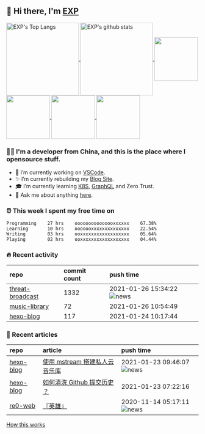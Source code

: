 ## 👋  Hi there, I'm [EXP](https://exp-blog.com)

<!--BGN_SECTION:github-readme-stats-->
<a href="https://exp-blog.com" target="_blank">
  <img height="190" align="center" src="https://github-readme-stats.vercel.app/api/top-langs/?username=lyy289065406&hide=HTML,CSS,TSQL&theme=great-gatsby" alt="EXP's Top Langs" />
</a>
<a href="https://exp-blog.com" target="_blank">
  <img height="190" align="center" src="https://github-readme-stats.vercel.app/api?username=lyy289065406&count_private=true&show_icons=true&theme=nightowl" alt="EXP's github stats" />
</a>


<a href="https://github.com/lyy289065406/hexo-blog" target="_blank">
  <img height="114" align="center" src="https://github-readme-stats.vercel.app/api/pin/?username=lyy289065406&repo=hexo-blog&theme=nord" />
</a>    

<a href="https://github.com/lyy289065406/threat-broadcast" target="_blank">
  <img height="114" align="center" src="https://github-readme-stats.vercel.app/api/pin/?username=lyy289065406&repo=threat-broadcast&theme=nord" />
</a>    

<a href="https://github.com/lyy289065406/CTF-Solving-Reports" target="_blank">
  <img height="114" align="center" src="https://github-readme-stats.vercel.app/api/pin/?username=lyy289065406&repo=CTF-Solving-Reports&theme=nord" />
</a>

<a href="https://github.com/lyy289065406/POJ-Solving-Reports" target="_blank">
  <img height="114" align="center" src="https://github-readme-stats.vercel.app/api/pin/?username=lyy289065406&repo=POJ-Solving-Reports&theme=nord" />
</a>
<!--END_SECTION:github-readme-stats-->



### 👨‍💻  I'm a developer from China, and this is the place where I opensource stuff.
<!--BGN_SECTION:introduction-->
- 🐾 I’m currently working on [VSCode](https://code.visualstudio.com/).
- ✨ I’m currently rebuilding my [Blog Site](https://github.com/lyy289065406/hexo-blog).
- 🎓 I’m currently learning [K8S](https://github.com/kubernetes/kubernetes), [GraphQL](https://developer.github.com/v4/) and Zero Trust.
- 💬 Ask me about anything [here](https://github.com/lyy289065406/lyy289065406/issues).
<!--BGN_SECTION:introduction-->



### ⏰  This week I spent my free time on
<!-- BGN_SECTION:weektime -->
```text
Programming    27 hrs    ooooooooooooooxxxxxx    67.38%
Learning       10 hrs    ooooooxxxxxxxxxxxxxx    22.54%
Writing        03 hrs    ooxxxxxxxxxxxxxxxxxx    05.64%
Playing        02 hrs    ooxxxxxxxxxxxxxxxxxx    04.44%
```
<!-- END_SECTION:weektime -->



### 🔥  Recent activity
<!-- BGN_SECTION:activity -->
| repo | commit count | push time |
|:------|:------|:------|
| [threat-broadcast](https://github.com/lyy289065406/threat-broadcast) | 1332 | 2021-01-26 15:34:22 ![news](https://github.com/lyy289065406/lyy289065406/blob/master/imgs/new.gif) |
| [music-library](https://github.com/lyy289065406/music-library) | 72 | 2021-01-26 10:54:49  |
| [hexo-blog](https://github.com/lyy289065406/hexo-blog) | 117 | 2021-01-24 10:17:44  |
<!-- END_SECTION:activity -->



### 📝  Recent articles
<!-- BGN_SECTION:article -->
| repo | article | push time |
|:------|:------|:------|
| [hexo-blog](https://github.com/lyy289065406/hexo-blog) | [使用 mstream 搭建私人云音乐库](https://exp-blog.com/website/mstream-da-jian-si-ren-yun-yin-le-ku/) | 2021-01-23 09:46:07 ![news](https://github.com/lyy289065406/lyy289065406/blob/master/imgs/new.gif) |
| [hexo-blog](https://github.com/lyy289065406/hexo-blog) | [如何清洗 Github 提交历史 ？](https://exp-blog.com/tools/qing-xi-github-ti-jiao-li-shi/) | 2021-01-23 07:22:16  |
| [re0-web](https://github.com/lyy289065406/re0-web) | [&#x300E;&#x82F1;&#x96C4;&#x300F;](https://lyy289065406.github.io/re0-web/gitbook/book/markdown/ch/chapter060/90.html) | 2020-11-14 05:17:11 ![news](https://github.com/lyy289065406/lyy289065406/blob/master/imgs/new.gif) |
<!-- END_SECTION:article -->


<a align="right" href="https://github.com/lyy289065406/lyy289065406/blob/master/How_this_works.md">How this works</a>

<!-- -------------------------------------- -->
<!-- more emoji : http://emojihomepage.com/ -->
<!-- -------------------------------------- -->

